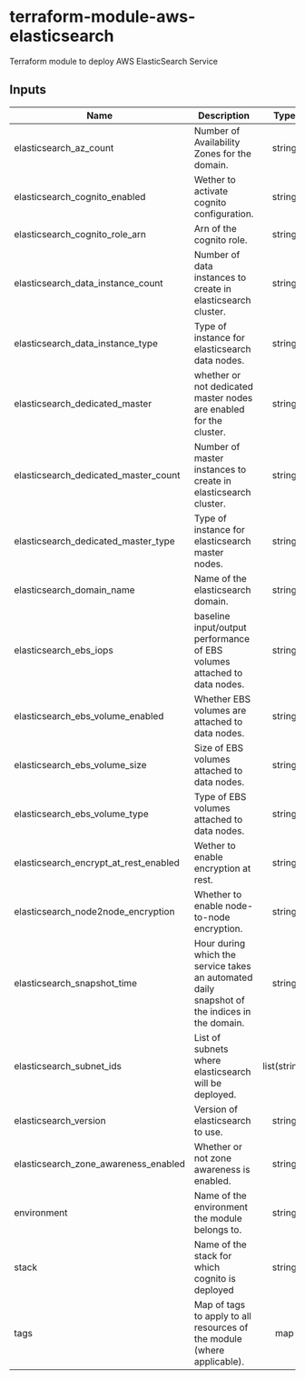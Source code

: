 # terraform-module-aws-elasticsearch

Terraform module to deploy AWS ElasticSearch Service

<!-- BEGINNING OF PRE-COMMIT-TERRAFORM DOCS HOOK -->
## Inputs

| Name | Description | Type | Default | Required |
|------|-------------|:----:|:-----:|:-----:|
| elasticsearch\_az\_count | Number of Availability Zones for the domain. | string | n/a | yes |
| elasticsearch\_cognito\_enabled | Wether to activate cognito configuration. | string | `"false"` | no |
| elasticsearch\_cognito\_role\_arn | Arn of the cognito role. | string | `"arn:aws:iam::852505286086:role/service-role/CognitoAccessForAmazonES"` | no |
| elasticsearch\_data\_instance\_count | Number of data instances to create in elasticsearch cluster. | string | n/a | yes |
| elasticsearch\_data\_instance\_type | Type of instance for elasticsearch data nodes. | string | `"t2.micro.elasticsearch"` | no |
| elasticsearch\_dedicated\_master | whether or not dedicated master nodes are enabled for the cluster. | string | `"false"` | no |
| elasticsearch\_dedicated\_master\_count | Number of master instances to create in elasticsearch cluster. | string | n/a | yes |
| elasticsearch\_dedicated\_master\_type | Type of instance for elasticsearch master nodes. | string | `"t2.micro.elasticsearch"` | no |
| elasticsearch\_domain\_name | Name of the elasticsearch domain. | string | n/a | yes |
| elasticsearch\_ebs\_iops | baseline input/output performance of EBS volumes attached to data nodes. | string | `"150"` | no |
| elasticsearch\_ebs\_volume\_enabled | Whether EBS volumes are attached to data nodes. | string | `"false"` | no |
| elasticsearch\_ebs\_volume\_size | Size of EBS volumes attached to data nodes. | string | `"50"` | no |
| elasticsearch\_ebs\_volume\_type | Type of EBS volumes attached to data nodes. | string | `"gp2"` | no |
| elasticsearch\_encrypt\_at\_rest\_enabled | Wether to enable encryption at rest. | string | `"true"` | no |
| elasticsearch\_node2node\_encryption | Whether to enable node-to-node encryption. | string | `"true"` | no |
| elasticsearch\_snapshot\_time | Hour during which the service takes an automated daily snapshot of the indices in the domain. | string | n/a | yes |
| elasticsearch\_subnet\_ids | List of subnets where elasticsearch will be deployed. | list(string) | n/a | yes |
| elasticsearch\_version | Version of elasticsearch to use. | string | `"7.1"` | no |
| elasticsearch\_zone\_awareness\_enabled | Whether or not zone awareness is enabled. | string | `"false"` | no |
| environment | Name of the environment the module belongs to. | string | n/a | yes |
| stack | Name of the stack for which cognito is deployed | string | n/a | yes |
| tags | Map of tags to apply to all resources of the module (where applicable). | map | `{}` | no |

<!-- END OF PRE-COMMIT-TERRAFORM DOCS HOOK -->
